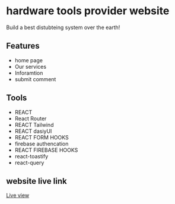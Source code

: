 # hardware tools provider website 

Build a best distubteing system over the earth! 

## Features
- home page
- Our services
- Inforamtion
- submit comment

## Tools
- REACT
- React Router 
- REACT Tailwind
- REACT dasiyUI 
- REACT FORM HOOKS
- firebase authencation 
- REACT FIREBASE HOOKS
- react-toastify
- react-query

## website live link
[Live view]()